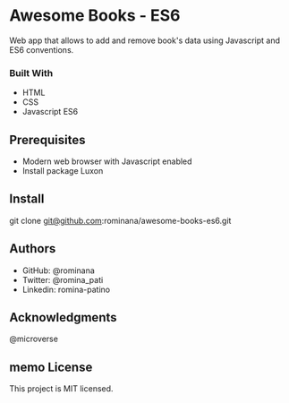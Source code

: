 # Awesome Books - ES6

Web app that allows to add and remove book's data using Javascript and ES6 conventions.

### Built With
- HTML
- CSS
- Javascript ES6

## Prerequisites
- Modern web browser with Javascript enabled
- Install package Luxon

## Install
git clone git@github.com:rominana/awesome-books-es6.git

## Authors
- GitHub: @rominana
- Twitter: @romina_pati
- Linkedin: romina-patino

## Acknowledgments
@microverse

## memo License
This project is MIT licensed.
